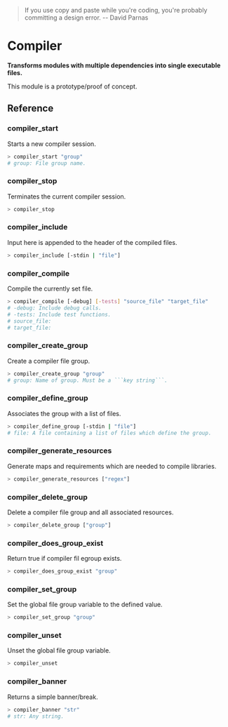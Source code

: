 > If you use copy and paste while you're coding, you're probably committing a design error. -- David Parnas

# Compiler

**Transforms modules with multiple dependencies into single executable files.**

This module is a prototype/proof of concept.



## Reference


### compiler_start
Starts a new compiler session.
```bash
> compiler_start "group"
# group: File group name.
```

### compiler_stop
Terminates the current compiler session.
```bash
> compiler_stop
```

### compiler_include
Input here is appended to the header of the compiled files.
```bash
> compiler_include [-stdin | "file"]
```

### compiler_compile
Compile the currently set file.
```bash
> compiler_compile [-debug] [-tests] "source_file" "target_file"
# -debug: Include debug calls.
# -tests: Include test functions.
# source_file:
# target_file:
```

### compiler_create_group
Create a compiler file group.
```bash
> compiler_create_group "group"
# group: Name of group. Must be a ```key string```.
```

### compiler_define_group
Associates the group with a list of files.
```bash
> compiler_define_group [-stdin | "file"]
# file: A file containing a list of files which define the group.
```

### compiler_generate_resources
Generate maps and requirements which are needed to compile libraries.
```bash
> compiler_generate_resources ["regex"]
```

### compiler_delete_group
Delete a compiler file group and all associated resources.
```bash
> compiler_delete_group ["group"]
```

### compiler_does_group_exist
Return true if compiler fil egroup exists.
```bash
> compiler_does_group_exist "group"
```

### compiler_set_group
Set the global file group variable to the defined value.
```bash
> compiler_set_group "group"
```

### compiler_unset
Unset the global file group variable.
```bash
> compiler_unset
```

### compiler_banner
Returns a simple banner/break.
```bash
> compiler_banner "str"
# str: Any string.
```

